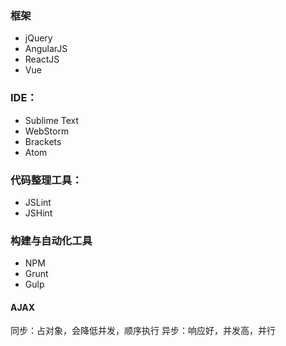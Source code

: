 ### 框架 ###
- jQuery
- AngularJS
- ReactJS
- Vue

### IDE：
- Sublime Text
- WebStorm
- Brackets
- Atom

### 代码整理工具：
- JSLint
- JSHint

### 构建与自动化工具
- NPM
- Grunt
- Gulp



#### AJAX ####
同步：占对象，会降低并发，顺序执行
异步：响应好，并发高，并行
